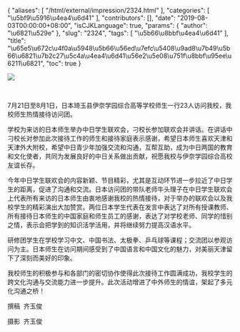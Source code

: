 {
    "aliases": [
        "/html/external/impression/2324.html"
    ],
    "categories": [
        "\u5bf9\u5916\u4ea4\u6d41"
    ],
    "contributors": [],
    "date": "2019-08-03T00:00:00+08:00",
    "isCJKLanguage": true,
    "params": {
        "author": "\u6821\u529e"
    },
    "slug": "2324",
    "tags": [
        "\u5b66\u8bbf\u4ea4\u6d41"
    ],
    "title": "\u65e5\u672c\u4f0a\u5948\u5b66\u56ed\u7efc\u5408\u9ad8\u7b49\u5b66\u6821\u7b2c27\u5c4a\u4ea4\u6d41\u56e2\u5e08\u751f\u8bbf\u95ee\u6211\u6821",
    "toc": true
}

![](https://cdn.tfls.online/mirror/full/5a68dbf6c6da15fdd46219fea3092d08dfc4a544.jpg)




     




7月21日至8月1日，日本琦玉县伊奈学园综合高等学校师生一行23人访问我校，我校师生热情接待访问团。




学校为来访的日本师生举办中日学生联欢会，刁校长参加联欢会并讲话。在讲话中刁校长对参加此次接待工作的师生和接待家庭表示感谢，希望日本师生喜欢天津和天津外大附校，希望中日青少年加强交流和沟通，互帮互助，成为中日两国的教育和文化使者，共同为发展良好的中日关系做出贡献，祝愿我校与伊奈学园综合高校友谊长存。




今年中日学生联欢会的内容新颖、节目精彩，尤其是互动环节进一步拉近了中日学生的距离，促进了沟通和交流。日本访问团的带队老师牛头理子在中日学生联欢会上代表所有来访的日本师生由衷地感谢我校的热情接待，对于举办的联欢会以及我校学生的精彩演出大加赞赏。两位日本学生代表在发言中表达了对所有授课教师、所有接待日本师生的中国家庭和师生员工的感谢，表达了对学校老师、同学的惜别之情，表示会把学到的知识活学活用，并将继续努力提高汉语水平。




研修团学生在学校学习中文、中国书法、太极拳、乒乓球等课程；交流团以参观访问为主。日本师生在访问期间感受到了中国语言和中国文化的魅力，对美丽天津留下了深刻而美好的印象。




我校师生的积极参与和各部门的密切协作使得此次接待工作圆满成功，我校学生的跨文化沟通与交流能力进一步提升。此次活动增进了中外师生的情谊，架起了多元化沟通之桥！




撰稿  齐玉俊




摄影  齐玉俊




  



